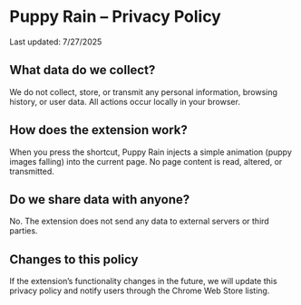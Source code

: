 # Puppy Rain – Privacy Policy

Last updated: 7/27/2025

## What data do we collect?
We do not collect, store, or transmit any personal information, browsing history, or user data. All actions occur locally in your browser.

## How does the extension work?
When you press the shortcut, Puppy Rain injects a simple animation (puppy images falling) into the current page. No page content is read, altered, or transmitted.

## Do we share data with anyone?
No. The extension does not send any data to external servers or third parties.

## Changes to this policy
If the extension’s functionality changes in the future, we will update this privacy policy and notify users through the Chrome Web Store listing.
